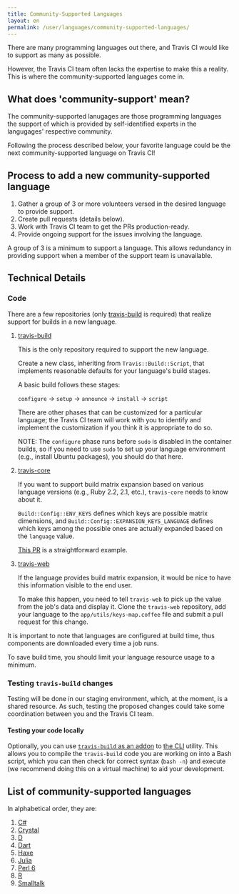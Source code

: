 ```yaml
---
title: Community-Supported Languages
layout: en
permalink: /user/languages/community-supported-languages/
---
```


There are many programming languages out there, and Travis CI would like
to support as many as possible.

However, the Travis CI team often lacks the expertise to make this
a reality.
This is where the community-supported languages come in.

## What does 'community-support' mean?

The community-supported lanugages are those programming languages the support
of which is provided by self-identified experts in the langugages'
respective community.

Following the process described below, your favorite language could be
the next community-supported language on Travis CI!

## Process to add a new community-supported language

1. Gather a group of 3 or more volunteers versed in the desired language
  to provide support.
1. Create pull requests (details below).
1. Work with Travis CI team to get the PRs production-ready.
1. Provide ongoing support for the issues involving the language.

A group of 3 is a minimum to support a language.
This allows redundancy in providing support when a member of
the support team is unavailable.

## Technical Details

### Code

There are a few repositories (only [travis-build](https://github.com/travis-ci/travis-build) is required) that
realize support for builds in a new language.

1. [travis-build](https://github.com/travis-ci/travis-build)

    This is the only repository required to support the new language.

    Create a new class, inheriting from `Travis::Build::Script`, that implements
    reasonable defaults for your language's build stages.

    A basic build follows these stages:

    `configure` → `setup` → `announce` → `install` → `script`

    There are other phases that can be customized for a particular language;
    the Travis CI team will work with you to identify and implement the customization
    if you think it is appropriate to do so.

    NOTE: The `configure` phase runs before `sudo` is disabled in the container builds,
    so if you need to use `sudo` to set up your language environment
    (e.g., install Ubuntu packages), you should do that here.

1. [travis-core](https://github.com/travis-ci/travis-core)

    If you want to support build matrix expansion based on various language
    versions (e.g., Ruby 2.2, 2.1, etc.), `travis-core` needs to know about it.

    `Build::Config::ENV_KEYS` defines which keys are possible matrix dimensions,
    and `Build::Config::EXPANSION_KEYS_LANGUAGE` defines which keys among
    the possible ones are actually expanded based on the `language` value.

    [This PR](https://github.com/travis-ci/travis-core/pull/422) is a straightforward
    example.

1. [travis-web](https://github.com/travis-ci/travis-web)

    If the language provides build matrix expansion, it would be nice
    to have this information visible to the end user.

    To make this happen, you need to tell `travis-web` to pick up the value
    from the job's data and display it.  Clone the `travis-web` repository,
    add your language to the `app/utils/keys-map.coffee` file and submit a
    pull request for this change.


It is important to note that languages are configured at build time,
thus components are downloaded every time a job runs.

To save build time, you should limit your language resource usage to a minimum.

### Testing `travis-build` changes

Testing will be done in our staging environment, which, at the moment, is a shared
resource.
As such, testing the proposed changes could take some coordination between you and
the Travis CI team.

#### Testing your code locally

Optionally, you can use
[`travis-build` as an addon](https://github.com/travis-ci/travis-build/blob/master/README.md#use-as-addon-for-cli)
to [the CLI](https://github.com/travis-ci/travis.rb) utility.
This allows you to compile the `travis-build` code you are working on
into a Bash script, which you can then check for correct syntax (`bash -n`) and
execute (we recommend doing this on a virtual machine) to aid your development.

## List of community-supported languages

In alphabetical order, they are:

1. [C#](../csharp)
1. [Crystal](../crystal)
1. [D](../d)
1. [Dart](../dart)
1. [Haxe](../haxe)
1. [Julia](../julia)
1. [Perl 6](../perl6)
1. [R](../r)
1. [Smalltalk](../r)
